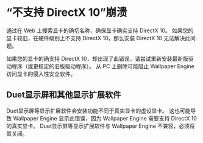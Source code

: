 # “不支持 DirectX 10”崩溃
通过在 Web 上搜索显卡的确切名称，确保显卡确实支持 DirectX 10。 如果您的显卡较旧，在硬件级别上不支持 DirectX 10，那么安装 DirectX 10 无法解决此问题。

如果您的显卡的确支持 DirectX 10，却出现了此错误，请尝试重新安装最新版驱动程序（或更稳定的旧版驱动程序）。 从 PC 上删除可能阻止 Wallpaper Engine 访问显卡的侵入性安全软件。

## Duet显示屏和其他显示扩展软件
Duet显示屏等显示扩展软件会安装功能不同于真实显卡的虚设显卡。 这也可能导致 Wallpaper Engine 显示此错误，因为 Wallpaper Engine 需要支持 DirectX 10 的真实显卡。 Duet显示屏等显示扩展软件与 Wallpaper Engine 不兼容，必须将其关闭。

